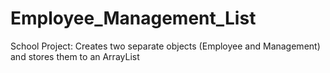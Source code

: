 # Employee_Management_List
School Project: Creates two separate objects (Employee and Management) and stores them to an ArrayList
